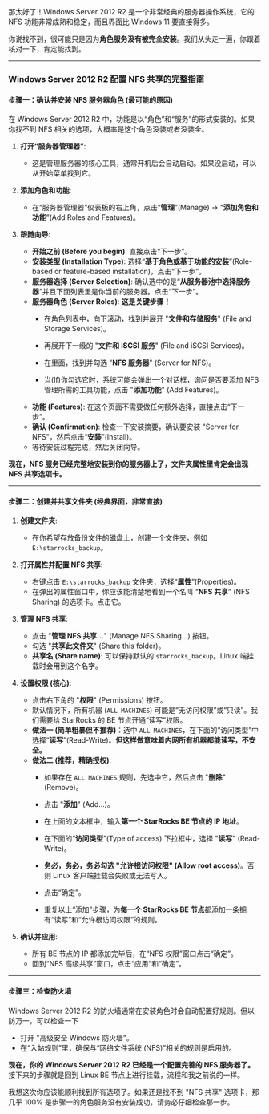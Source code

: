 那太好了！Windows Server 2012 R2 是一个非常经典的服务器操作系统，它的 NFS 功能非常成熟和稳定，而且界面比 Windows 11 要直接得多。

你说找不到，很可能只是因为**角色服务没有被完全安装**。我们从头走一遍，你跟着核对一下，肯定能找到。

---

### Windows Server 2012 R2 配置 NFS 共享的完整指南

#### 步骤一：确认并安装 NFS 服务器角色 (最可能的原因)

在 Windows Server 2012 R2 中，功能是以“角色”和“服务”的形式安装的。如果你找不到 NFS 相关的选项，大概率是这个角色没装或者没装全。

1.  **打开“服务器管理器”**:
    *   这是管理服务器的核心工具，通常开机后会自动启动。如果没启动，可以从开始菜单找到它。

2.  **添加角色和功能**:
    *   在“服务器管理器”仪表板的右上角，点击“**管理**”(Manage) -> “**添加角色和功能**”(Add Roles and Features)。

    

3.  **跟随向导**:
    *   **开始之前 (Before you begin)**: 直接点击“下一步”。
    *   **安装类型 (Installation Type)**: 选择“**基于角色或基于功能的安装**”(Role-based or feature-based installation)，点击“下一步”。
    *   **服务器选择 (Server Selection)**: 确认选中的是“**从服务器池中选择服务器**”并且下面列表里是你当前的服务器。点击“下一步”。
    *   **服务器角色 (Server Roles)**: **这是关键步骤！**
        *   在角色列表中，向下滚动，找到并展开 "**文件和存储服务**" (File and Storage Services)。
        *   再展开下一级的 "**文件和 iSCSI 服务**" (File and iSCSI Services)。
        *   在里面，找到并勾选 "**NFS 服务器**" (Server for NFS)。

        

        *   当(If)你勾选它时，系统可能会弹出一个对话框，询问是否要添加 NFS 管理所需的工具功能，点击 "**添加功能**" (Add Features)。
    *   **功能 (Features)**: 在这个页面不需要做任何额外选择，直接点击“下一步”。
    *   **确认 (Confirmation)**: 检查一下安装摘要，确认要安装 "Server for NFS"，然后点击“**安装**”(Install)。
    *   等待安装过程完成，然后关闭向导。

**现在，NFS 服务已经完整地安装到你的服务器上了，文件夹属性里肯定会出现 NFS 共享选项卡。**

---

#### 步骤二：创建并共享文件夹 (经典界面，非常直接)

1.  **创建文件夹**:
    *   在你希望存放备份文件的磁盘上，创建一个文件夹，例如 `E:\starrocks_backup`。

2.  **打开属性并配置 NFS 共享**:
    *   右键点击 `E:\starrocks_backup` 文件夹，选择“**属性**”(Properties)。
    *   在弹出的属性窗口中，你应该能清楚地看到一个名叫 “**NFS 共享**” (NFS Sharing) 的选项卡。点击它。

    

3.  **管理 NFS 共享**:
    *   点击 "**管理 NFS 共享...**" (Manage NFS Sharing...) 按钮。
    *   勾选 "**共享此文件夹**" (Share this folder)。
    *   **共享名 (Share name)**: 可以保持默认的 `starrocks_backup`。Linux 端挂载时会用到这个名字。

    

4.  **设置权限 (核心)**:
    *   点击右下角的 "**权限**" (Permissions) 按钮。
    *   默认情况下，所有机器 (`ALL MACHINES`) 可能是“无访问权限”或“只读”。我们需要给 StarRocks 的 BE 节点开通“读写”权限。
    *   **做法一 (简单粗暴但不推荐)**：选中 `ALL MACHINES`，在下面的“访问类型”中选择“**读写**”(Read-Write)。**但这样做意味着内网所有机器都能读写，不安全。**
    *   **做法二 (推荐，精确授权)**:
        *   如果存在 `ALL MACHINES` 规则，先选中它，然后点击 "**删除**" (Remove)。
        *   点击 "**添加**" (Add...)。
        *   在上面的文本框中，输入**第一个 StarRocks BE 节点的 IP 地址**。
        *   在下面的“**访问类型**”(Type of access) 下拉框中，选择 "**读写**" (Read-Write)。
        *   **务必，务必，务必勾选 "允许根访问权限" (Allow root access)**。否则 Linux 客户端挂载会失败或无法写入。

        

        *   点击“确定”。
        *   重复以上“添加”步骤，为**每一个 StarRocks BE 节点**都添加一条拥有“读写”和“允许根访问权限”的规则。

5.  **确认并应用**:
    *   所有 BE 节点的 IP 都添加完毕后，在“NFS 权限”窗口点击“确定”。
    *   回到“NFS 高级共享”窗口，点击“应用”和“确定”。

---

#### 步骤三：检查防火墙

Windows Server 2012 R2 的防火墙通常在安装角色时会自动配置好规则。但以防万一，可以检查一下：
*   打开 "高级安全 Windows 防火墙"。
*   在“入站规则”里，确保与“网络文件系统 (NFS)”相关的规则是启用的。

**现在，你的 Windows Server 2012 R2 已经是一个配置完善的 NFS 服务器了。** 接下来的步骤就是回到 Linux BE 节点上进行挂载，流程和我之前说的一样。

我想这次你应该能顺利找到所有选项了。如果还是找不到 "NFS 共享" 选项卡，那几乎 100% 是步骤一的角色服务没有安装成功，请务必仔细检查那一步。



